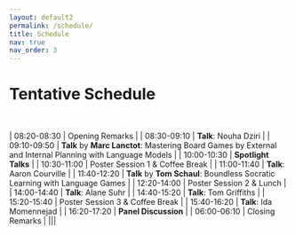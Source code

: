 ```yaml
---
layout: default2
permalink: /schedule/
title: Schedule
nav: true
nav_order: 3
---
```

# Tentative Schedule


<br>

| 08:20-08:30  | Opening Remarks |
| 08:30-09:10  | **Talk**: Nouha Dziri |
| 09:10-09:50  | **Talk** by **Marc Lanctot**: Mastering Board Games by External and Internal Planning with Language Models |
| 10:00-10:30  | **Spotlight Talks** |
| 10:30-11:00  | Poster Session 1 & Coffee Break |
| 11:00-11:40  | **Talk**: Aaron Courville |
| 11:40-12:20  | **Talk** by **Tom Schaul**: Boundless Socratic Learning with Language Games |
| 12:20-14:00  | Poster Session 2 & Lunch |
| 14:00-14:40  | **Talk**: Alane Suhr |
| 14:40-15:20  | **Talk**: Tom Griffiths |
| 15:20-15:40  | Poster Session 3 & Coffee Break |
| 15:40-16:20  | **Talk**: Ida Momennejad |
| 16:20-17:20  | **Panel Discussion** |
| 06:00-06:10  | Closing Remarks |
|||

<br>

<br>